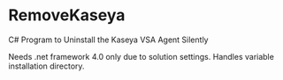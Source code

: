 # RemoveKaseya
C# Program to Uninstall the Kaseya VSA Agent Silently

Needs .net framework 4.0 only due to solution settings.
Handles variable installation directory.
